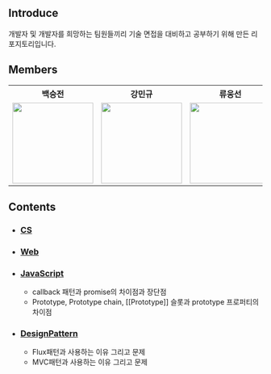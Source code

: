 ## Introduce
개발자 및 개발자를 희망하는 팀원들끼리 기술 면접을 대비하고 공부하기 위해 만든 리포지토리입니다.

## Members
<table>
      <th>백승전</th>
      <th>강민규</th>
      <th>류웅선</th>
      <tr>
        <td>
          <a target="_blank" href="https://github.com/baikseungjeon">
            <img
              width="160px"
              src="https://user-images.githubusercontent.com/85447054/194862402-399ff363-dff1-44c0-8294-5fa6602ab1b4.png"
            />
          </a>
        </td>
        <td>
          <a target="_blank" href="https://github.com/kagrin97">
            <img
              width="160px"
              src="https://user-images.githubusercontent.com/75124028/194712606-04d3ff01-49aa-4154-89a9-448109f21106.jpg"
            />
          </a>
        </td>
        <td>
          <a target="_blank" href="https://github.com/unsnruu">
            <img
              width="160px"
              src="https://avatars.githubusercontent.com/u/59273135?v=4"
            />
          </a>
        </td>
      </tr>
    </table>
    
## Contents
- ### [CS](https://github.com/BaikSeungJeon/Interview/tree/main/CS)
- ### [Web](https://github.com/BaikSeungJeon/Interview/tree/main/Web)
- ### [JavaScript](https://github.com/BaikSeungJeon/Interview/tree/main/JavaScript)
  - callback 패턴과 promise의 차이점과 장단점
  - Prototype, Prototype chain, [[Prototype]] 슬롯과 prototype 프로퍼티의 차이점
- ### [DesignPattern](https://github.com/BaikSeungJeon/Interview/tree/main/DesignPattern)
  - Flux패턴과 사용하는 이유 그리고 문제
  - MVC패턴과 사용하는 이유 그리고 문제 
